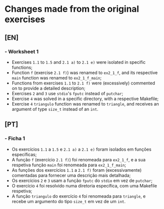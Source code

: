 # Changes made from the original exercises

## [EN]

### - Worksheet 1
- Exercises `1.1` to `1.5` and `2.1 a)` to `2.1 e)` were isolated in specific functions;
- Function `f` (exercise `2.1 f)`) was renamed to `ex2_1_f`, and its respective `main` function was renamed to `ex2_1_f_main`;
- Functions from exercises `1.1` to `2.1 f)` were (excessively) commented on to provide a detailed description;
- Exercises `2` and `3` use `stdio`'s `fputc` instead of `putchar`;
- Exercise `4` was solved in a specific directory, with a respective Makefile;
- Exercise `4` `triangulo` function was renamed to `triangle`, and receives an argument of type `size_t` instead of an `int`.

## [PT]

### - Ficha 1
- Os exercícios `1.1` a `1.5` e `2.1 a)` a `2.1 e)` foram isolados em funções específicas;
- A função `f` (exercício `2.1 f)`) foi renomeada para `ex2_1_f`, e a sua respetiva função `main` foi renomeada para `ex2_1_f_main`;
- As funções dos exercícios `1.1` a `2.1 f)` foram (excessivamente) comentadas para fornecer uma descrição mais detalhada;
- Os exercícios `2` e `3` usam a função `fputc` do `stdio` em vez de `putchar`;
- O exercício `4` foi resolvido numa diretoria específica, com uma Makefile respetiva;
- A função `triangulo` do exercício `4` foi renomeada para `triangle`, e recebe um argumento do tipo `size_t` em vez de um `int`.
